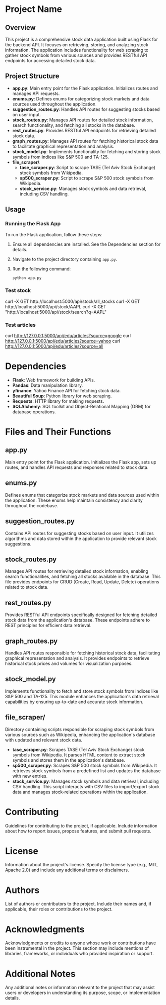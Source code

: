 # Project Name

## Overview

This project is a comprehensive stock data application built using Flask for the backend API. It focuses on retrieving, storing, and analyzing stock information. The application includes functionality for web scraping to gather stock symbols from various sources and provides RESTful API endpoints for accessing detailed stock data.

## Project Structure

- **app.py**: Main entry point for the Flask application. Initializes routes and manages API requests.
- **enums.py**: Defines enums for categorizing stock markets and data sources used throughout the application.
- **suggestion_routes.py**: Handles API routes for suggesting stocks based on user input.
- **stock_routes.py**: Manages API routes for detailed stock information, search functionality, and fetching all stocks in the database.
- **rest_routes.py**: Provides RESTful API endpoints for retrieving detailed stock data.
- **graph_routes.py**: Manages API routes for fetching historical stock data to facilitate graphical representation and analysis.
- **stock_model.py**: Implements functionality for fetching and storing stock symbols from indices like S&P 500 and TA-125.
- **file_scraper/**:
  - **tase_scraper.py**: Script to scrape TASE (Tel Aviv Stock Exchange) stock symbols from Wikipedia.
  - **sp500_scraper.py**: Script to scrape S&P 500 stock symbols from Wikipedia.
  - **stock_service.py**: Manages stock symbols and data retrieval, including CSV handling.

## Usage

### Running the Flask App

To run the Flask application, follow these steps:

1. Ensure all dependencies are installed. See the Dependencies section for details.
2. Navigate to the project directory containing `app.py`.
3. Run the following command:

   ```bash
   python app.py


### Test stock
curl -X GET http://localhost:5000/api/stock/all_stocks
curl -X GET http://localhost:5000/api/stock/AAPL
curl -X GET "http://localhost:5000/api/stock/search?q=AAPL"

### Test articles
curl http://127.0.0.1:5000/api/edu/articles?source=google
curl http://127.0.0.1:5000/api/edu/articles?source=yahoo
curl http://127.0.0.1:5000/api/edu/articles?source=all


# Dependencies

- **Flask**: Web framework for building APIs.
- **Pandas**: Data manipulation library.
- **yfinance**: Yahoo Finance API for fetching stock data.
- **Beautiful Soup**: Python library for web scraping.
- **Requests**: HTTP library for making requests.
- **SQLAlchemy**: SQL toolkit and Object-Relational Mapping (ORM) for database operations.

# Files and Their Functions

## app.py

Main entry point for the Flask application. Initializes the Flask app, sets up routes, and handles API requests and responses related to stock data.

## enums.py

Defines enums that categorize stock markets and data sources used within the application. These enums help maintain consistency and clarity throughout the codebase.

## suggestion_routes.py

Contains API routes for suggesting stocks based on user input. It utilizes algorithms and data stored within the application to provide relevant stock suggestions.

## stock_routes.py

Manages API routes for retrieving detailed stock information, enabling search functionalities, and fetching all stocks available in the database. This file provides endpoints for CRUD (Create, Read, Update, Delete) operations related to stock data.

## rest_routes.py

Provides RESTful API endpoints specifically designed for fetching detailed stock data from the application's database. These endpoints adhere to REST principles for efficient data retrieval.

## graph_routes.py

Handles API routes responsible for fetching historical stock data, facilitating graphical representation and analysis. It provides endpoints to retrieve historical stock prices and volumes for visualization purposes.

## stock_model.py

Implements functionality to fetch and store stock symbols from indices like S&P 500 and TA-125. This module enhances the application's data retrieval capabilities by ensuring up-to-date and accurate stock information.

## file_scraper/

Directory containing scripts responsible for scraping stock symbols from various sources such as Wikipedia, enhancing the application's database with updated and relevant stock data.

- **tase_scraper.py**: Scrapes TASE (Tel Aviv Stock Exchange) stock symbols from Wikipedia. It parses HTML content to extract stock symbols and stores them in the application's database.
- **sp500_scraper.py**: Scrapes S&P 500 stock symbols from Wikipedia. It retrieves stock symbols from a predefined list and updates the database with new entries.
- **stock_service.py**: Manages stock symbols and data retrieval, including CSV handling. This script interacts with CSV files to import/export stock data and manages stock-related operations within the application.

# Contributing

Guidelines for contributing to the project, if applicable. Include information about how to report issues, propose features, and submit pull requests.

# License

Information about the project's license. Specify the license type (e.g., MIT, Apache 2.0) and include any additional terms or disclaimers.

# Authors

List of authors or contributors to the project. Include their names and, if applicable, their roles or contributions to the project.

# Acknowledgments

Acknowledgments or credits to anyone whose work or contributions have been instrumental in the project. This section may include mentions of libraries, frameworks, or individuals who provided inspiration or support.

# Additional Notes

Any additional notes or information relevant to the project that may assist users or developers in understanding its purpose, scope, or implementation details.
